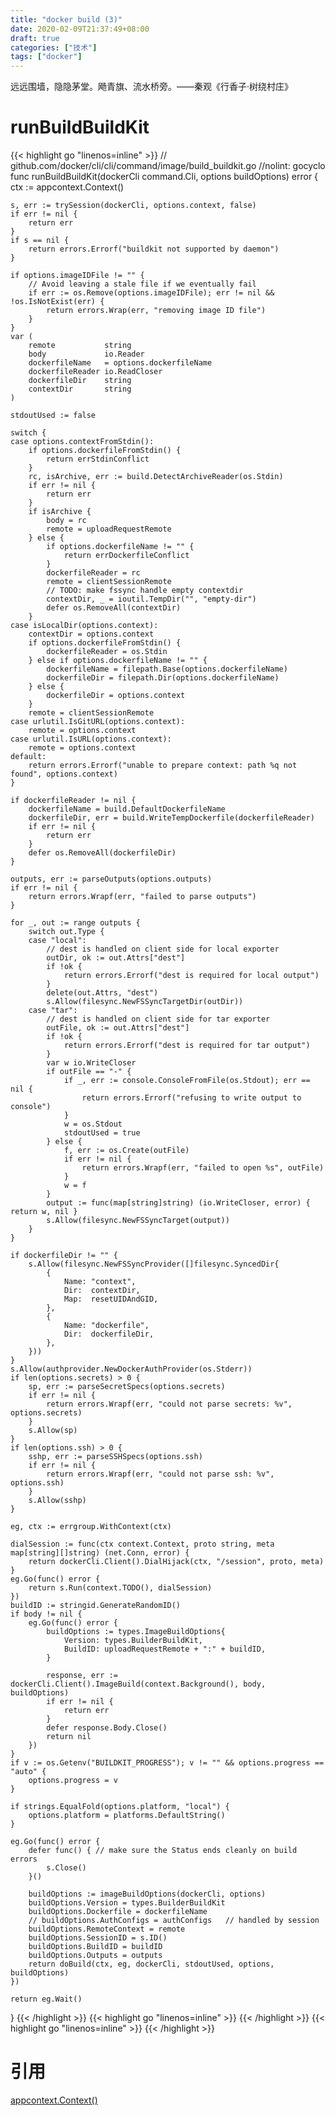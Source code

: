 ```yaml
---
title: "docker build (3)"
date: 2020-02-09T21:37:49+08:00
draft: true
categories: ["技术"]
tags: ["docker"]
---
```

远远围墙，隐隐茅堂。飏青旗、流水桥旁。——秦观《行香子·树绕村庄》
<!--more-->
# runBuildBuildKit
{{< highlight go "linenos=inline" >}}
// github.com/docker/cli/cli/command/image/build_buildkit.go
//nolint: gocyclo
func runBuildBuildKit(dockerCli command.Cli, options buildOptions) error {
    ctx := appcontext.Context()

    s, err := trySession(dockerCli, options.context, false)
    if err != nil {
        return err
    }
    if s == nil {
        return errors.Errorf("buildkit not supported by daemon")
    }

    if options.imageIDFile != "" {
        // Avoid leaving a stale file if we eventually fail
        if err := os.Remove(options.imageIDFile); err != nil && !os.IsNotExist(err) {
            return errors.Wrap(err, "removing image ID file")
        }
    }
    var (
        remote           string
        body             io.Reader
        dockerfileName   = options.dockerfileName
        dockerfileReader io.ReadCloser
        dockerfileDir    string
        contextDir       string
    )

    stdoutUsed := false

    switch {
    case options.contextFromStdin():
        if options.dockerfileFromStdin() {
            return errStdinConflict
        }
        rc, isArchive, err := build.DetectArchiveReader(os.Stdin)
        if err != nil {
            return err
        }
        if isArchive {
            body = rc
            remote = uploadRequestRemote
        } else {
            if options.dockerfileName != "" {
                return errDockerfileConflict
            }
            dockerfileReader = rc
            remote = clientSessionRemote
            // TODO: make fssync handle empty contextdir
            contextDir, _ = ioutil.TempDir("", "empty-dir")
            defer os.RemoveAll(contextDir)
        }
    case isLocalDir(options.context):
        contextDir = options.context
        if options.dockerfileFromStdin() {
            dockerfileReader = os.Stdin
        } else if options.dockerfileName != "" {
            dockerfileName = filepath.Base(options.dockerfileName)
            dockerfileDir = filepath.Dir(options.dockerfileName)
        } else {
            dockerfileDir = options.context
        }
        remote = clientSessionRemote
    case urlutil.IsGitURL(options.context):
        remote = options.context
    case urlutil.IsURL(options.context):
        remote = options.context
    default:
        return errors.Errorf("unable to prepare context: path %q not found", options.context)
    }

    if dockerfileReader != nil {
        dockerfileName = build.DefaultDockerfileName
        dockerfileDir, err = build.WriteTempDockerfile(dockerfileReader)
        if err != nil {
            return err
        }
        defer os.RemoveAll(dockerfileDir)
    }

    outputs, err := parseOutputs(options.outputs)
    if err != nil {
        return errors.Wrapf(err, "failed to parse outputs")
    }

    for _, out := range outputs {
        switch out.Type {
        case "local":
            // dest is handled on client side for local exporter
            outDir, ok := out.Attrs["dest"]
            if !ok {
                return errors.Errorf("dest is required for local output")
            }
            delete(out.Attrs, "dest")
            s.Allow(filesync.NewFSSyncTargetDir(outDir))
        case "tar":
            // dest is handled on client side for tar exporter
            outFile, ok := out.Attrs["dest"]
            if !ok {
                return errors.Errorf("dest is required for tar output")
            }
            var w io.WriteCloser
            if outFile == "-" {
                if _, err := console.ConsoleFromFile(os.Stdout); err == nil {
                    return errors.Errorf("refusing to write output to console")
                }
                w = os.Stdout
                stdoutUsed = true
            } else {
                f, err := os.Create(outFile)
                if err != nil {
                    return errors.Wrapf(err, "failed to open %s", outFile)
                }
                w = f
            }
            output := func(map[string]string) (io.WriteCloser, error) { return w, nil }
            s.Allow(filesync.NewFSSyncTarget(output))
        }
    }

    if dockerfileDir != "" {
        s.Allow(filesync.NewFSSyncProvider([]filesync.SyncedDir{
            {
                Name: "context",
                Dir:  contextDir,
                Map:  resetUIDAndGID,
            },
            {
                Name: "dockerfile",
                Dir:  dockerfileDir,
            },
        }))
    }
    s.Allow(authprovider.NewDockerAuthProvider(os.Stderr))
    if len(options.secrets) > 0 {
        sp, err := parseSecretSpecs(options.secrets)
        if err != nil {
            return errors.Wrapf(err, "could not parse secrets: %v", options.secrets)
        }
        s.Allow(sp)
    }
    if len(options.ssh) > 0 {
        sshp, err := parseSSHSpecs(options.ssh)
        if err != nil {
            return errors.Wrapf(err, "could not parse ssh: %v", options.ssh)
        }
        s.Allow(sshp)
    }

    eg, ctx := errgroup.WithContext(ctx)

    dialSession := func(ctx context.Context, proto string, meta map[string][]string) (net.Conn, error) {
        return dockerCli.Client().DialHijack(ctx, "/session", proto, meta)
    }
    eg.Go(func() error {
        return s.Run(context.TODO(), dialSession)
    })
    buildID := stringid.GenerateRandomID()
    if body != nil {
        eg.Go(func() error {
            buildOptions := types.ImageBuildOptions{
                Version: types.BuilderBuildKit,
                BuildID: uploadRequestRemote + ":" + buildID,
            }

            response, err := dockerCli.Client().ImageBuild(context.Background(), body, buildOptions)
            if err != nil {
                return err
            }
            defer response.Body.Close()
            return nil
        })
    }
    if v := os.Getenv("BUILDKIT_PROGRESS"); v != "" && options.progress == "auto" {
        options.progress = v
    }

    if strings.EqualFold(options.platform, "local") {
        options.platform = platforms.DefaultString()
    }

    eg.Go(func() error {
        defer func() { // make sure the Status ends cleanly on build errors
            s.Close()
        }()

        buildOptions := imageBuildOptions(dockerCli, options)
        buildOptions.Version = types.BuilderBuildKit
        buildOptions.Dockerfile = dockerfileName
        // buildOptions.AuthConfigs = authConfigs   // handled by session
        buildOptions.RemoteContext = remote
        buildOptions.SessionID = s.ID()
        buildOptions.BuildID = buildID
        buildOptions.Outputs = outputs
        return doBuild(ctx, eg, dockerCli, stdoutUsed, options, buildOptions)
    })

    return eg.Wait()
}
{{< /highlight >}}
{{< highlight go "linenos=inline" >}}
{{< /highlight >}}
{{< highlight go "linenos=inline" >}}
{{< /highlight >}}

# 引用
[appcontext.Context()](http://www.zvier.top/post/appcontext/)
